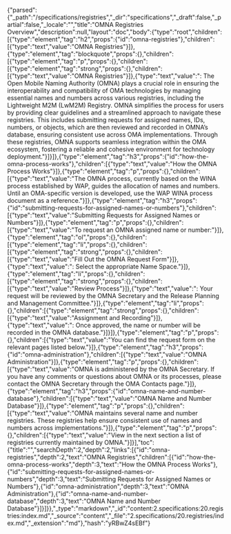 {"parsed":{"_path":"/specifications/registries","_dir":"specifications","_draft":false,"_partial":false,"_locale":"","title":"OMNA Registries Overview","description":null,"layout":"doc","body":{"type":"root","children":[{"type":"element","tag":"h2","props":{"id":"omna-registries"},"children":[{"type":"text","value":"OMNA Registries"}]},{"type":"element","tag":"blockquote","props":{},"children":[{"type":"element","tag":"p","props":{},"children":[{"type":"element","tag":"strong","props":{},"children":[{"type":"text","value":"OMNA Registries"}]},{"type":"text","value":": The Open Mobile Naming Authority (OMNA) plays a crucial role in ensuring the interoperability and compatibility of OMA technologies by managing essential names and numbers across various registries, including the Lightweight M2M (LwM2M) Registry. OMNA simplifies the process for users by providing clear guidelines and a streamlined approach to navigate these registries. This includes submitting requests for assigned names, IDs, numbers, or objects, which are then reviewed and recorded in OMNA’s database, ensuring consistent use across OMA implementations. Through these registries, OMNA supports seamless integration within the OMA ecosystem, fostering a reliable and cohesive environment for technology deployment."}]}]},{"type":"element","tag":"h3","props":{"id":"how-the-omna-process-works"},"children":[{"type":"text","value":"How the OMNA Process Works"}]},{"type":"element","tag":"p","props":{},"children":[{"type":"text","value":"The OMNA process, currently based on the WINA process established by WAP, guides the allocation of names and numbers. Until an OMA-specific version is developed, use the WAP WINA process document as a reference."}]},{"type":"element","tag":"h3","props":{"id":"submitting-requests-for-assigned-names-or-numbers"},"children":[{"type":"text","value":"Submitting Requests for Assigned Names or Numbers"}]},{"type":"element","tag":"p","props":{},"children":[{"type":"text","value":"To request an OMNA assigned name or number:"}]},{"type":"element","tag":"ol","props":{},"children":[{"type":"element","tag":"li","props":{},"children":[{"type":"element","tag":"strong","props":{},"children":[{"type":"text","value":"Fill Out the OMNA Request Form"}]},{"type":"text","value":": Select the appropriate Name Space."}]},{"type":"element","tag":"li","props":{},"children":[{"type":"element","tag":"strong","props":{},"children":[{"type":"text","value":"Review Process"}]},{"type":"text","value":": Your request will be reviewed by the OMNA Secretary and the Release Planning and Management Committee."}]},{"type":"element","tag":"li","props":{},"children":[{"type":"element","tag":"strong","props":{},"children":[{"type":"text","value":"Assignment and Recording"}]},{"type":"text","value":": Once approved, the name or number will be recorded in the OMNA database."}]}]},{"type":"element","tag":"p","props":{},"children":[{"type":"text","value":"You can find the request form on the relevant pages listed below."}]},{"type":"element","tag":"h3","props":{"id":"omna-administration"},"children":[{"type":"text","value":"OMNA Administration"}]},{"type":"element","tag":"p","props":{},"children":[{"type":"text","value":"OMNA is administered by the OMNA Secretary. If you have any comments or questions about OMNA or its processes, please contact the OMNA Secretary through the OMA Contacts page."}]},{"type":"element","tag":"h3","props":{"id":"omna-name-and-number-database"},"children":[{"type":"text","value":"OMNA Name and Number Database"}]},{"type":"element","tag":"p","props":{},"children":[{"type":"text","value":"OMNA maintains several name and number registries. These registries help ensure consistent use of names and numbers across implementations."}]},{"type":"element","tag":"p","props":{},"children":[{"type":"text","value":"View in the next section a list of registries currently maintained by OMNA."}]}],"toc":{"title":"","searchDepth":2,"depth":2,"links":[{"id":"omna-registries","depth":2,"text":"OMNA Registries","children":[{"id":"how-the-omna-process-works","depth":3,"text":"How the OMNA Process Works"},{"id":"submitting-requests-for-assigned-names-or-numbers","depth":3,"text":"Submitting Requests for Assigned Names or Numbers"},{"id":"omna-administration","depth":3,"text":"OMNA Administration"},{"id":"omna-name-and-number-database","depth":3,"text":"OMNA Name and Number Database"}]}]}},"_type":"markdown","_id":"content:2.specifications:20.registries:index.md","_source":"content","_file":"2.specifications/20.registries/index.md","_extension":"md"},"hash":"yRBwZ4sEBf"}